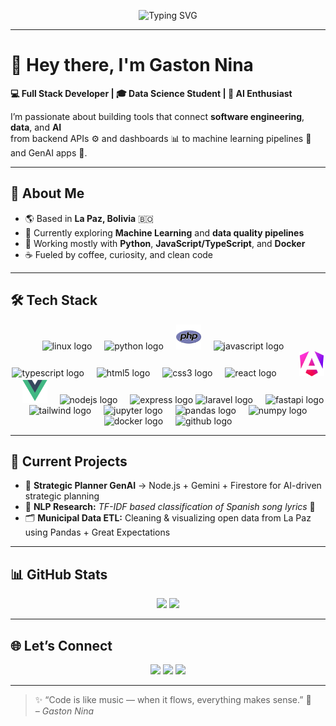 <p align="center">
  <img src="https://readme-typing-svg.demolab.com?font=Fira+Code&pause=1000&color=00C2FF&width=440&lines=Hi%2C+I'm+Gaston+Nina+👋;Full+Stack+Developer+💻;Data+Science+Student+🎓;AI+and+Automation+Enthusiast+🤖" alt="Typing SVG" />
</p>

---

# 👋 Hey there, I'm **Gaston Nina**

**💻 Full Stack Developer | 🎓 Data Science Student | 🤖 AI Enthusiast**

I’m passionate about building tools that connect **software engineering**, **data**, and **AI**   
from backend APIs ⚙️ and dashboards 📊 to machine learning pipelines 🤖 and GenAI apps 🧠.

---

## 🚀 About Me

- 🌎 Based in **La Paz, Bolivia** 🇧🇴  
- 🧠 Currently exploring **Machine Learning** and **data quality pipelines**  
- 🐍 Working mostly with **Python**, **JavaScript/TypeScript**, and **Docker**  
- ☕ Fueled by coffee, curiosity, and clean code  

---

## 🛠️ Tech Stack

<div align="center">
<img src="https://cdn.jsdelivr.net/gh/devicons/devicon/icons/linux/linux-original.svg" height="30" alt="linux logo" />
<img width="12"/>

  <!-- Languages -->
  <img src="https://cdn.jsdelivr.net/gh/devicons/devicon/icons/python/python-original.svg" height="40" alt="python logo" title="Python"/>
  <img width="12"/>
  <img src="https://raw.githubusercontent.com/devicons/devicon/v2.17.0/icons/php/php-original.svg" height="40" alt="php logo" title="PHP"/>
  <img width="12"/>
  <img src="https://cdn.jsdelivr.net/gh/devicons/devicon/icons/javascript/javascript-original.svg" height="40" alt="javascript logo" title="JavaScript"/>
  <img width="12"/>
  <img src="https://cdn.jsdelivr.net/gh/devicons/devicon/icons/typescript/typescript-original.svg" height="40" alt="typescript logo" title="TypeScript"/>
  <img width="12"/>
  <img src="https://cdn.jsdelivr.net/gh/devicons/devicon/icons/html5/html5-original.svg" height="40" alt="html5 logo" title="HTML5"/>
  <img width="12"/>
  <img src="https://cdn.jsdelivr.net/gh/devicons/devicon/icons/css3/css3-original.svg" height="40" alt="css3 logo" title="CSS3"/>
  <img width="12"/>

  <!-- Frameworks -->
  <img src="https://cdn.jsdelivr.net/gh/devicons/devicon/icons/react/react-original.svg" height="40" alt="react logo" title="React"/>
  <img width="12"/>
    <img width="12"/>
  <img src="https://raw.githubusercontent.com/devicons/devicon/v2.17.0/icons/angular/angular-original.svg" height="40" alt="angular logo" title="Angular"/>
  <img width="12"/>
  <img src="https://raw.githubusercontent.com/devicons/devicon/v2.17.0/icons/vuejs/vuejs-original.svg" height="40" alt="vue logo" title="Vue.js"/>
  <img width="12"/>
  <img src="https://cdn.jsdelivr.net/gh/devicons/devicon/icons/nodejs/nodejs-original.svg" height="40" alt="nodejs logo" title="Node.js"/>
  <img width="12"/>
  <img src="https://cdn.jsdelivr.net/gh/devicons/devicon/icons/express/express-original.svg" height="40" alt="express logo" title="Express"/>
  <img src="https://raw.githubusercontent.com/devicons/devicon/refs/tags/v2.17.0/icons/laravel/laravel-original.svg" height="40" alt="laravel logo" title="Laravel"/>
  <img width="12"/>
  <img src="https://cdn.jsdelivr.net/gh/devicons/devicon/icons/fastapi/fastapi-original.svg" height="40" alt="fastapi logo" title="FastAPI"/>
  <img width="12"/>
  <img src="https://raw.githubusercontent.com/devicons/devicon/refs/tags/v2.17.0/icons/tailwindcss/tailwindcss-original.svg" height="40" alt="tailwind logo" title="Tailwind CSS"/>
  <img width="12"/>

  <!-- Data / AI -->
  <img src="https://cdn.jsdelivr.net/gh/devicons/devicon/icons/jupyter/jupyter-original.svg" height="40" alt="jupyter logo" title="Jupyter"/>
  <img width="12"/>
  <img src="https://cdn.jsdelivr.net/gh/devicons/devicon/icons/pandas/pandas-original.svg" height="40" alt="pandas logo" title="Pandas"/>
  <img width="12"/>
  <img src="https://cdn.jsdelivr.net/gh/devicons/devicon/icons/numpy/numpy-original.svg" height="40" alt="numpy logo" title="NumPy"/>
  <img width="12"/>

  <!-- DevOps -->
  <img src="https://cdn.jsdelivr.net/gh/devicons/devicon/icons/docker/docker-original.svg" height="40" alt="docker logo" title="Docker"/>
  <img width="12"/>
  <img src="https://cdn.jsdelivr.net/gh/devicons/devicon/icons/github/github-original.svg" height="40" alt="github logo" title="GitHub Actions"/>
</div>

---

## 🧩 Current Projects

- 🤖 **Strategic Planner GenAI** → Node.js + Gemini + Firestore for AI-driven strategic planning  
- 🧠 **NLP Research:** *TF-IDF based classification of Spanish song lyrics* 🎵  
- 🗂️ **Municipal Data ETL:** Cleaning & visualizing open data from La Paz using Pandas + Great Expectations  

---

## 📊 GitHub Stats

<p align="center">
  <img height="150" src="https://github-readme-stats.vercel.app/api?username=gastonnina&show_icons=true&theme=radical" />
  <img height="150" src="https://github-readme-stats.vercel.app/api/top-langs/?username=gastonnina&layout=compact&theme=radical" />
</p>

---

## 🌐 Let’s Connect

<p align="center">
  <a href="https://linkedin.com/in/gastonnina"><img src="https://img.shields.io/badge/LinkedIn-0077B5?style=for-the-badge&logo=linkedin&logoColor=white"/></a>
  <a href="mailto:gaston.nina@gmail.com"><img src="https://img.shields.io/badge/Email-D14836?style=for-the-badge&logo=gmail&logoColor=white"/></a>
  <a href="https://gastonnina.github.io"><img src="https://img.shields.io/badge/Portfolio-000000?style=for-the-badge&logo=githubpages&logoColor=white"/></a>
</p>

---

> ✨ “Code is like music — when it flows, everything makes sense.” 🎵  
> _– Gaston Nina_
